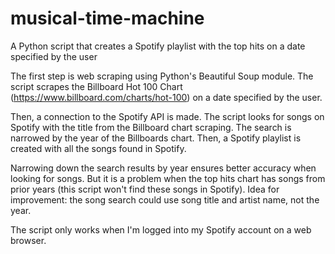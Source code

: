 # musical-time-machine
A Python script that creates a Spotify playlist with the top hits on a date specified by the user

The first step is web scraping using Python's Beautiful Soup module. The script scrapes the Billboard Hot 100 Chart (https://www.billboard.com/charts/hot-100) on a date specified by the user.

Then, a connection to the Spotify API is made. The script looks for songs on Spotify with the title from the Billboard chart scraping. The search is narrowed by the year of the Billboards chart. Then, a Spotify playlist is created with all the songs found in Spotify.

Narrowing down the search results by year ensures better accuracy when looking for songs. But it is a problem when the top hits chart has songs from prior years (this script won't find these songs in Spotify). Idea for improvement: the song search could use song title and artist name, not the year.

The script only works when I'm logged into my Spotify account on a web browser.
